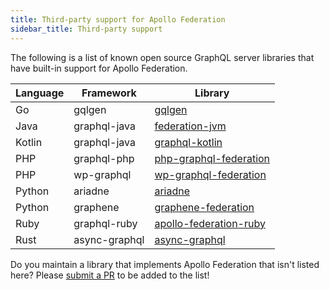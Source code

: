 ```yaml
---
title: Third-party support for Apollo Federation
sidebar_title: Third-party support
---
```


The following is a list of known open source GraphQL server libraries that have built-in support for Apollo Federation.

| Language    | Framework     | Library                                                                          |
| ----------- | ------------- | -------------------------------------------------------------------------------- |
| Go          | gqlgen        | [gqlgen](https://github.com/99designs/gqlgen/tree/master/plugin/federation)      |
| Java        | graphql-java  | [federation-jvm](https://github.com/apollographql/federation-jvm)                |
| Kotlin      | graphql-java  | [graphql-kotlin](https://github.com/ExpediaGroup/graphql-kotlin)                 |
| PHP         | graphql-php   | [php-graphql-federation](https://github.com/pascaldevink/php-graphql-federation) |
| PHP         | wp-graphql    | [wp-graphql-federation](https://github.com/wp-graphql/wp-graphql-federation)     |
| Python      | ariadne       | [ariadne](https://github.com/mirumee/ariadne)                                    |
| Python      | graphene      | [graphene-federation](https://github.com/preply/graphene-federation)             |
| Ruby        | graphql-ruby  | [apollo-federation-ruby](https://github.com/Gusto/apollo-federation-ruby)        |
| Rust        | async-graphql | [async-graphql](https://github.com/async-graphql/async-graphql)                  |

Do you maintain a library that implements Apollo Federation that isn't listed here? Please [submit a PR](https://github.com/apollographql/apollo-server/tree/master/docs/source/federation/other-servers.md) to be added to the list!
